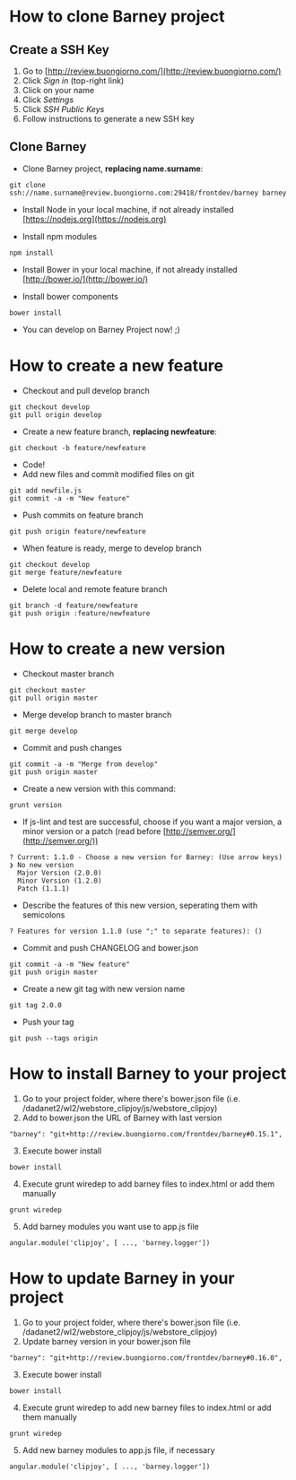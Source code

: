 # How to clone Barney project

## Create a SSH Key
1. Go to [http://review.buongiorno.com/](http://review.buongiorno.com/)
2. Click *Sign in* (top-right link)
3. Click on your name 
4. Click *Settings*
5. Click *SSH Public Keys*
6. Follow instructions to generate a new SSH key

## Clone Barney
- Clone Barney project, **replacing name.surname**:
```
git clone ssh://name.surname@review.buongiorno.com:29418/frontdev/barney barney
```
- Install Node in your local machine, if not already installed [https://nodejs.org](https://nodejs.org)

- Install npm modules
```
npm install
```
- Install Bower in your local machine, if not already installed [http://bower.io/](http://bower.io/)


- Install bower components
```
bower install
```
- You can develop on Barney Project now! ;)

# How to create a new feature
- Checkout and pull develop branch
```
git checkout develop
git pull origin develop
```
- Create a new feature branch, **replacing newfeature**:
```
git checkout -b feature/newfeature
```
- Code!
- Add new files and commit modified files on git
```
git add newfile.js
git commit -a -m "New feature"
```
- Push commits on feature branch
```
git push origin feature/newfeature
```
- When feature is ready, merge to develop branch
```
git checkout develop
git merge feature/newfeature
```
- Delete local and remote feature branch
```
git branch -d feature/newfeature
git push origin :feature/newfeature
```

# How to create a new version
- Checkout master branch
```
git checkout master
git pull origin master
```
- Merge develop branch to master branch
```
git merge develop
```
- Commit and push changes
```
git commit -a -m "Merge from develop"
git push origin master
```
- Create a new version with this command:
```
grunt version
```
- If js-lint and test are successful, choose if you want a major version, a minor version or a patch (read before [http://semver.org/](http://semver.org/))
```
? Current: 1.1.0 - Choose a new version for Barney: (Use arrow keys)
❯ No new version 
  Major Version (2.0.0) 
  Minor Version (1.2.0) 
  Patch (1.1.1)
```
- Describe the features of this new version, seperating them with semicolons
```
? Features for version 1.1.0 (use ";" to separate features): ()
```
- Commit and push CHANGELOG and bower.json
```
git commit -a -m "New feature"
git push origin master
```
- Create a new git tag with new version name
```
git tag 2.0.0
```
- Push your tag
```
git push --tags origin
```

# How to install Barney to your project
1. Go to your project folder, where there's bower.json file (i.e. /dadanet2/wl2/webstore_clipjoy/js/webstore_clipjoy)
2. Add to bower.json the URL of Barney with last version
```
"barney": "git+http://review.buongiorno.com/frontdev/barney#0.15.1",
```
3. Execute bower install
```
bower install
```
4. Execute grunt wiredep to add barney files to index.html or add them manually
```
grunt wiredep
```
5. Add barney modules you want use to app.js file
```
angular.module('clipjoy', [ ..., 'barney.logger'])
```

# How to update Barney in your project
1. Go to your project folder, where there's bower.json file (i.e. /dadanet2/wl2/webstore_clipjoy/js/webstore_clipjoy)
2. Update barney version in your bower.json file
```
"barney": "git+http://review.buongiorno.com/frontdev/barney#0.16.0",
```
3. Execute bower install
```
bower install
```
4. Execute grunt wiredep to add new barney files to index.html or add them manually
```
grunt wiredep
```
5. Add new barney modules to app.js file, if necessary
```
angular.module('clipjoy', [ ..., 'barney.logger'])
```
